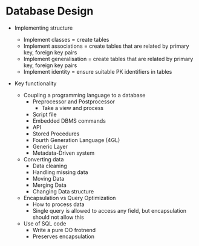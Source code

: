 # Database Design

- Implementing structure
  - Implement classes = create tables
  - Implement associations = create tables that are related by primary key, foreign key pairs
  - Implement generalisation = create tables that are related by primary key, foreign key pairs
  - Implement identity = ensure suitable PK identifiers in tables

- Key functionality
  - Coupling a programming language to a database
    - Preprocessor and Postprocessor
      - Take a view and process
    - Script file
    - Embedded DBMS commands
    - API
    - Stored Procedures
    - Fourth Generation Language (4GL)
    - Generic Layer
    - Metadata-Driven system
  - Converting data
    - Data cleaning
    - Handling missing data
    - Moving Data
    - Merging Data
    - Changing Data structure
  - Encapsulation vs Query Optimization
    - How to process data
    - Single query is allowed to access any field, but encapsulation should not allow this
  - Use of SQL code
    - Write a pure OO frotnend
    - Preserves encapsulation